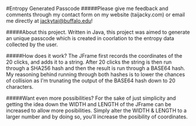 #Entropy Generated Passcode
#####Please give me feedback and comments through my contact form on my website (taijacky.com) or email me directly at jackytai@buffalo.edu!

#####About this project.
Written in Java, this project was aimed to generate an unique passcode which is created in coorlation to the entropy data collected by the user.

#####How does it work?
The JFrame first records the coordinates of the 20 clicks, and adds it to a string. After 20 clicks the string is then run through a SHA256 hash and then the result is run through a BASE64 hash. My reasoning behind running through both hashes is to lower the chances of collision as I'm trunating the output of the BASE64 hash down to 20 characters.

#####Want even more possibilities?
For the sake of just simplicity and getting the idea down the WIDTH and LENGTH of the JFrame can be increased to allow more posibilities. Simply alter the WIDTH & LENGTH to a larger number and by doing so, you'll increase the posibility of coordinates.
